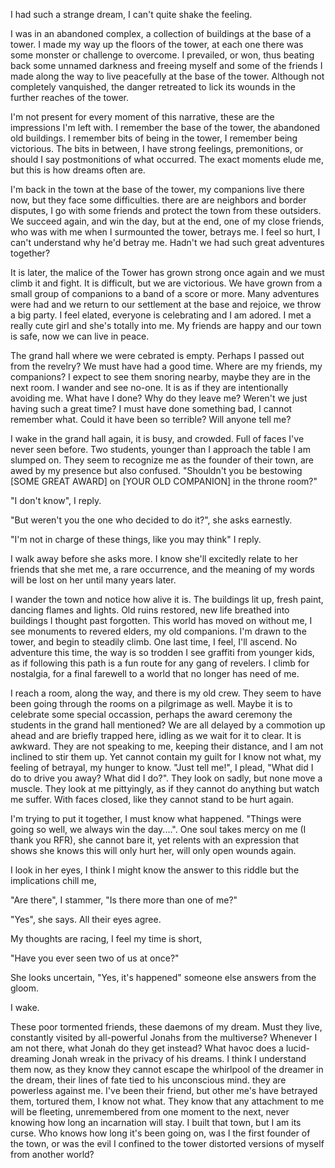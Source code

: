 I had such a strange dream, I can't quite shake the feeling.

I was in an abandoned complex, a collection of buildings at the base of a tower. I made my way up the floors of the tower, at each one there was some monster or challenge to overcome. I prevailed, or won, thus beating back some unnamed darkness and freeing myself and some of the friends I made along the way to live peacefully at the base of the tower. Although not completely vanquished, the danger retreated to lick its wounds in the further reaches of the tower.

I'm not present for every moment of this narrative, these are the impressions I'm left with. I remember the base of the tower, the abandoned old buildings. I remember bits of being in the tower, I remember being victorious. The bits in between, I have strong feelings, premonitions, or should I say postmonitions of what occurred. The exact moments elude me, but this is how dreams often are.

I'm back in the town at the base of the tower, my companions live there now, but they face some difficulties. there are are neighbors and border disputes, I go with some friends and protect the town from these outsiders. We succeed again, and win the day, but at the end, one of my close friends, who was with me when I surmounted the tower, betrays me. I feel so hurt, I can't understand why he'd betray me. Hadn't we had such great adventures together?

It is later, the malice of the Tower has grown strong once again and we must climb it and fight. It is difficult, but we are victorious. We have grown from a small group of companions to a band of a score or more. Many adventures were had and we return to our settlement at the base and rejoice, we throw a big party. I feel elated, everyone is celebrating and I am adored. I met a really cute girl and she's totally into me. My friends are happy and our town is safe, now we can live in peace.

The grand hall where we were cebrated is empty. Perhaps I passed out from the revelry? We must have had a good time. Where are my friends, my companions? I expect to see them snoring nearby, maybe they are in the next room. I wander and see no-one. It is as if they are intentionally avoiding me. What have I done? Why do they leave me? Weren't we just having such a great time? I must have done something bad, I cannot remember what. Could it have been so terrible? Will anyone tell me?

I wake in the grand hall again, it is busy, and crowded. Full of faces I've never seen before. Two students, younger than I approach the table I am slumped on. They seem to recognize me as the founder of their town, are awed by my presence but also confused. "Shouldn't you be bestowing [SOME GREAT AWARD] on [YOUR OLD COMPANION] in the throne room?"

"I don't know", I reply.

"But weren't you the one who decided to do it?", she asks earnestly.

"I'm not in charge of these things, like you may think" I reply. 

I walk away before she asks more. I know she'll excitedly relate to her friends that she met me, a rare occurrence, and the meaning of my words will be lost on her until many years later.

I wander the town and notice how alive it is. The buildings lit up, fresh paint, dancing flames and lights. Old ruins restored, new life breathed into buildings I thought past forgotten. This world has moved on without me, I see monuments to revered elders, my old companions. I'm drawn to the tower, and begin to steadily climb. One last time, I feel, I'll ascend. No adventure this time, the way is so trodden I see graffiti from younger kids, as if following this path is a fun route for any gang of revelers. I climb for nostalgia, for a final farewell to a world that no longer has need of me.

I reach a room, along the way, and there is my old crew. They seem to have been going through the rooms on a pilgrimage as well. Maybe it is to celebrate some special occassion, perhaps the award ceremony the students in the grand hall mentioned? We are all delayed by a commotion up ahead and are briefly trapped here, idling as we wait for it to clear. It is awkward. They are not speaking to me, keeping their distance, and I am not inclined to stir them up. Yet cannot contain my guilt for I know not what, my feeling of betrayal, my hunger to know. "Just tell me!", I plead, "What did I do to drive you away? What did I do?". They look on sadly, but none move a muscle. They look at me pittyingly, as if they cannot do anything but watch me suffer. With faces closed, like they cannot stand to be hurt again.

I'm trying to put it together, I must know what happened. "Things were going so well, we always win the day....".
One soul takes mercy on me (I thank you RFR), she cannot bare it, yet relents with an expression that shows she knows this will only hurt her, will only open wounds again.

I look in her eyes, I think I might know the answer to this riddle but the implications chill me,

"Are there", I stammer, "Is there more than one of me?"

"Yes", she says. All their eyes agree.

My thoughts are racing, I feel my time is short,

"Have you ever seen two of us at once?"

She looks uncertain, "Yes, it's happened" someone else answers from the gloom.

I wake.

These poor tormented friends, these daemons of my dream. Must they live, constantly visited by all-powerful Jonahs from the multiverse? Whenever I am not there, what Jonah do they get instead? What havoc does a lucid-dreaming Jonah wreak in the privacy of his dreams. I think I understand them now, as they know they cannot escape the whirlpool of the dreamer in the dream, their lines of fate tied to his unconscious mind. they are powerless against me. I've been their friend, but other me's have betrayed them, tortured them, I know not what. They know that any attachment to me will be fleeting, unremembered from one moment to the next, never knowing how long an incarnation will stay. I built that town, but I am its curse. Who knows how long it's been going on, was I the first founder of the town, or was the evil I confined to the tower distorted versions of myself from another world?
